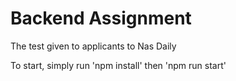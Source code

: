 # Backend Assignment

The test given to applicants to Nas Daily

To start, simply run 'npm install' then 'npm run start'



